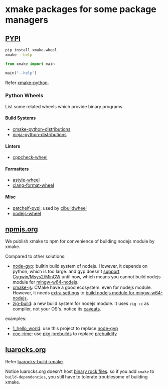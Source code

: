 # xmake packages for some package managers

## [PYPI](https://pypi.org/project/xmake-wheel)

```sh
pip install xmake-wheel
xmake --help
```

```python
from xmake import main

main("--help")
```

Refer [xmake-python](https://github.com/xmake-io/xmake-python).

### Python Wheels

List some related wheels which provide binary programs.

#### Build Systems

- [cmake-python-distributions](https://github.com/scikit-build/cmake-python-distributions)
- [ninja-python-distributions](https://github.com/scikit-build/ninja-python-distributions)

#### Linters

- [cppcheck-wheel](https://github.com/msclock/cppcheck-wheel)

#### Formatters

- [astyle-wheel](https://github.com/Freed-Wu/astyle-wheel)
- [clang-format-wheel](https://github.com/ssciwr/clang-format-wheel)

#### Misc

- [patchelf-pypi](https://github.com/mayeut/patchelf-pypi): used by
  [cibuildwheel](https://github.com/pypa/cibuildwheel)
- [nodejs-wheel](https://pypi.org/project/nodejs-wheel)

## [npmjs.org](https://www.npmjs.com/package/xmake-build-system)

We publish xmake to npm for convenience of building nodejs module by xmake.

Compared to other solutions:

- [node-gyp](https://github.com/nodejs/node-gyp): builtin build system of
  nodejs. However, it depends on python, which is too large. and gyp doesn't
  [support Cygwin/Msys2/MinGW](https://github.com/nodejs/node-gyp/issues/1240)
  until now, which means you cannot build nodejs module for
  [mingw-w64-nodejs](https://packages.msys2.org/base/mingw-w64-nodejs).
- [cmake-js](https://github.com/cmake-js/cmake-js): CMake have a good ecosystem.
  even for nodejs module. However, it needs
  [extra settings](https://github.com/napi-bindings/node-api-stub/) to
  [build nodejs module for mingw-w64-nodejs](https://github.com/nodejs/node-addon-api/issues/1021).
- [zig-build](https://github.com/solarwinds/zig-build): a new build system for
  nodejs module. It uses `zig cc` as compiler, not your OS's. notice its
  [caveats](https://github.com/solarwinds/zig-build#caveats).

examples:

- [1_hello_world](examples/nodejs/1_hello_world): use this project to replace
  [node-gyp](https://github.com/nodejs/node-gyp)
- [coc-rime](https://github.com/tonyfettes/coc-rime): use
  [pkg-prebuilds](https://github.com/julusian/pkg-prebuilds) to replace
  [prebuildify](https://github.com/prebuild/prebuildify)

## [luarocks.org](https://luarocks.org/modules/Freed-Wu/xmake/)

Refer [luarocks-build-xmake](https://github.com/xmake-io/luarocks-build-xmake).

Notice luarocks.org doesn't host
[binary rock files](https://github.com/luarocks/luarocks/wiki/Hosting-binary-rocks).
so if you add `xmake` to `build-dependencies`, you still have to tolerate
troublesome of building xmake.
